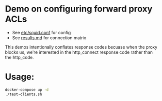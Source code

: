 # Demo on configuring forward proxy ACLs

- See [etc/squid.conf](etc/squid.conf) for config
- See [results.md](results.md) for connection matrix

This demos intentionally conflates response codes becuase when the
proxy blocks us, we're interested in the http_connect response
code rather than the http_code.

# Usage:
```bash
docker-compose up -d
./test-clients.sh
```
